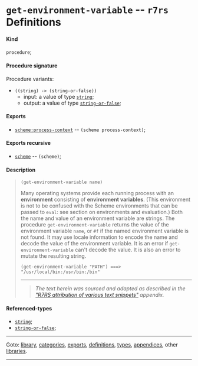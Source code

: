 

<a id='definition__r7rs__get-environment-variable'></a>

# `get-environment-variable` -- `r7rs` Definitions


<a id='definition__r7rs__get-environment-variable__kind'></a>

#### Kind

`procedure`;


<a id='definition__r7rs__get-environment-variable__procedure-signature'></a>

#### Procedure signature

Procedure variants:
 * `((string) -> (string-or-false))`
   * input: a value of type [`string`](../../r7rs/types/string.md#type__r7rs__string);
   * output: a value of type [`string-or-false`](../../r7rs/types/string-or-false.md#type__r7rs__string-or-false);


<a id='definition__r7rs__get-environment-variable__exports'></a>

#### Exports

 * [`scheme:process-context`](../../r7rs/exports/scheme_3a_process-context.md#export__r7rs__scheme_3a_process-context) -- `(scheme process-context)`;


<a id='definition__r7rs__get-environment-variable__exports-recursive'></a>

#### Exports recursive

 * [`scheme`](../../r7rs/exports/scheme.md#export__r7rs__scheme) -- `(scheme)`;


<a id='definition__r7rs__get-environment-variable__description'></a>

#### Description

> ````
> (get-environment-variable name)
> ````
> 
> 
> Many operating systems provide each running process with an
> __environment__ consisting of __environment variables__.
> (This environment is not to be confused with the Scheme environments that
> can be passed to `eval`: see section on environments and evaluation.)
> Both the name and value of an environment variable are strings.
> The procedure `get-environment-variable` returns the value
> of the environment variable `name`,
> or `#f` if the named
> environment variable is not found.  It may
> use locale information to encode the name and decode the value
> of the environment variable.  It is an error if
> `get-environment-variable` can't decode the value.
> It is also an error to mutate the resulting string.
> 
> ````
> (get-environment-variable "PATH") ===> "/usr/local/bin:/usr/bin:/bin"
> ````
> 
> 
> ----
> > *The text herein was sourced and adapted as described in the ["R7RS attribution of various text snippets"](../../r7rs/appendices/attribution.md#appendix__r7rs__attribution) appendix.*


<a id='definition__r7rs__get-environment-variable__referenced-types'></a>

#### Referenced-types

 * [`string`](../../r7rs/types/string.md#type__r7rs__string);
 * [`string-or-false`](../../r7rs/types/string-or-false.md#type__r7rs__string-or-false);

----

Goto: [library](../../r7rs/_index.md#library__r7rs), [categories](../../r7rs/categories/_index.md#toc__r7rs__categories), [exports](../../r7rs/exports/_index.md#toc__r7rs__exports), [definitions](../../r7rs/definitions/_index.md#toc__r7rs__definitions), [types](../../r7rs/types/_index.md#toc__r7rs__types), [appendices](../../r7rs/appendices/_index.md#toc__r7rs__appendices), other [libraries](../../_libraries.md#toc__libraries).

----

